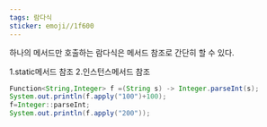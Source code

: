 ```yaml
---
tags: 람다식
sticker: emoji//1f600
---
```

하나의 메서드만 호출하는 람다식은 메서드 참조로 간단히 할 수 있다.

1.static메서드 참조
2.인스턴스메서드 참조


```java
Function<String,Integer> f =(String s) -> Integer.parseInt(s);  
System.out.println(f.apply("100")+100);  
f=Integer::parseInt;  
System.out.println(f.apply("200"));

```